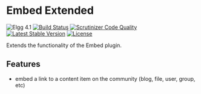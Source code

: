 Embed Extended
==============

![Elgg 4.1](https://img.shields.io/badge/Elgg-4.1-green.svg)
[![Build Status](https://scrutinizer-ci.com/g/ColdTrick/embed_extended/badges/build.png?b=master)](https://scrutinizer-ci.com/g/ColdTrick/embed_extended/build-status/master)
[![Scrutinizer Code Quality](https://scrutinizer-ci.com/g/ColdTrick/embed_extended/badges/quality-score.png?b=master)](https://scrutinizer-ci.com/g/ColdTrick/embed_extended/?branch=master)
[![Latest Stable Version](https://poser.pugx.org/coldtrick/embed_extended/v/stable.svg)](https://packagist.org/packages/coldtrick/embed_extended)
[![License](https://poser.pugx.org/coldtrick/embed_extended/license.svg)](https://packagist.org/packages/coldtrick/embed_extended)

Extends the functionality of the Embed plugin.

Features
--------

- embed a link to a content item on the community (blog, file, user, group, etc)
